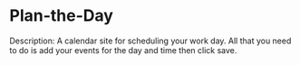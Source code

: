 # Plan-the-Day

Description:
A calendar site for scheduling your work day. All that you need to do is add your events for the day and time then click save.

